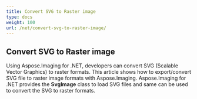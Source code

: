 ```yaml
---
title: Convert SVG to Raster image
type: docs
weight: 100
url: /net/convert-svg-to-raster-image/
---
```


## **Convert SVG to Raster image**
Using Aspose.Imaging for .NET, developers can convert SVG (Scalable Vector Graphics) to raster formats. This article shows how to export/convert SVG file to raster image formats with Aspose.Imaging. Aspose.Imaging for .NET provides the **SvgImage** class to load SVG files and same can be used to convert the SVG to raster formats. 


